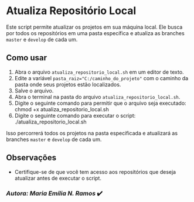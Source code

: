 # Atualiza Repositório Local

Este script permite atualizar os projetos em sua máquina local. Ele busca por todos os repositórios em uma pasta específica e atualiza as branches `master` e `develop` de cada um.

## Como usar

1. Abra o arquivo `atualiza_repositorio_local.sh` em um editor de texto.
2. Edite a variável `pasta_raiz="C:/caminho_do_projeto"` com o caminho da pasta onde seus projetos estão localizados.
3. Salve o arquivo.
4. Abra o terminal na pasta do arquivo `atualiza_repositorio_local.sh`.
5. Digite o seguinte comando para permitir que o arquivo seja executado: chmod +x atualiza_repositorio_local.sh
6. Digite o seguinte comando para executar o script: ./atualiza_repositorio_local.sh


Isso percorrerá todos os projetos na pasta especificada e atualizará as branches `master` e `develop` de cada um.

## Observações

- Certifique-se de que você tem acesso aos repositórios que deseja atualizar antes de executar o script.

### *Autora: Maria Emília N. Ramos* :heavy_check_mark:

